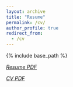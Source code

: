 ```yaml
---
layout: archive
title: "Resume"
permalink: /cv/
author_profile: true
redirect_from:
  - /cv
---
```


{% include base_path %}

[*Resume PDF*](http://angelina-wang.github.io/files/resume.pdf)

[*CV PDF*](http://angelina-wang.github.io/files/cv.pdf)
<!-- 
Education
======
* B.S. in Electrical Engineering and Computer Science, Minor in Philosophy, University of California, Berkeley, 2019 (expected)
* Major GPA: 3.96/4.00, Overall GPA: 3.86/4.00
* Honors
  * Mark D. Weiser Excellence in Computing Scholarship, Regents and Chancellors' Scholar (top 2% of incoming class), EECS Honors Program, Eta Kappa Nu (Electrical and Computer Engineering Honors Society), Tau Beta Pi (Engineering Honors Society)

Work experience
======
* August 2017-present: Undergraduate Researcher at [**Berkeley Artificial Intelligence Research Lab**](http://bair.berkeley.edu)
  * Work in Robot Learning Lab, advised by Pieter Abbeel, on building interpretable machine learning algorithms

* August 2018-present: Technical Investigator at [**Human Rights Investigation Lab**](https://www.law.berkeley.edu/research/human-rights-center/programs/technology/human-rights-investigations-lab-internships/) of Berkeley Law School
  * Develop hate speech monitoring dashboards across platforms for teams on the ground in Sub-Saharan Africa
  * Assist in content analysis of bot tweets targeting women's reproductive rights activists
  * (Continuation of Archer work)

* January 2017-October 2018: Engineering Lead at [**Archer**](https://www.archerimpact.com) (Technology Nonprofit)
  * Use Node and React to build a web application based off extensive user interviews that allows for an entirely new way to conduct open source investigations
  * Visualize public data and create adjacency matrix scheme to manipulate entity connections using D3
  * Presented products to government officials in Washington D.C. and at RightsCon 2018 in Toronto

* Summer 2017: Engineering Practicum Intern at [**Google**](https://www.google.com)
  * Worked on infrastructure team to improve Streaming Flume, the internal streaming data processing system
  * Implemented hot key detection and mitigation to parallelize bottlenecks in the pipeline
  * Created a protocol buffer communication channel for key heat information between manager and worker nodes

Teaching
=======
* May 2018-present: Education Officer of [*Machine Learning @ Berkeley*](https://ml.berkeley.edu/)
  * Teach introductory 2-unit deep learning course of 200 students as well as develop content and create homeworks
  * Prepare and host workshops and demos for the general community
* January 2018-May 2018: Academic Intern for Introduction to Machine Learning (CS189/CS289A)
  * Help to write and debug homework problems and solutions for class of over 300 students
* January 2017-May 2017: Tutor for Eta Kappa Nu
  * Assist students 1-on-1 in understanding content and homework from technical courses


Publications
======
* [*Learning Robotic Manipulation through Visual Planning and Acting*](https://drive.google.com/file/d/0B_utB5Y8Y6D5Y1RUSjFveUdZb1hnQmNrakNEQndka3RydzZr/view)
  * **Angelina Wang**, Thanard Kurutach, Aviv Tamar, Pieter Abbeel
  * NeurIPS 2018 workshops
    * Oral Presentations: Deep RL (9% acceptance); Modeling the Physical World: Learning, Perception, and Control (5% acceptance)
    * Poster Presentations: Causal Learning; Infer2Control
  * In review for ICRA 2019
  * [*Video*](https://tinyurl.com/visualplanningacting)
* [*Safer Classification by Synthesis*](https://arxiv.org/abs/1711.08534)
  * William Wang, **Angelina Wang**, Aviv Tamar, Xi Chen, Pieter Abbeel
  * NIPS 2017 Aligned AI Workshop -->

<!--   <ul>{% for post in site.publications %}
    {% include archive-single-cv.html %}
  {% endfor %}</ul> -->
  
<!-- Talks
======
  <ul>{% for post in site.talks %}
    {% include archive-single-talk-cv.html %}
  {% endfor %}</ul>
  
Teaching
======
  <ul>{% for post in site.teaching %}
    {% include archive-single-cv.html %}
  {% endfor %}</ul>
  
Service and leadership
======
* Currently signed in to 43 different slack teams -->
